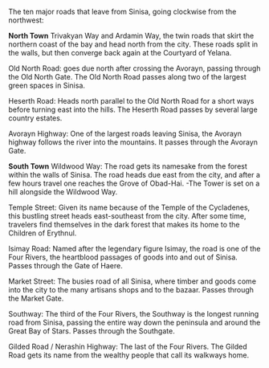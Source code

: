 The ten major roads that leave from Sinisa, going clockwise from the northwest:

**North Town**
Trivakyan Way and Ardamin Way, the twin roads that skirt the northern coast of the bay and head north from the city. These roads split in the walls, but then converge back again at the Courtyard of Yelana.

Old North Road: goes due north after crossing the Avorayn, passing through the Old North Gate. The Old North Road passes along two of the largest green spaces in Sinisa.

Heserth Road: Heads north parallel to the Old North Road for a short ways before turning east into the hills. The Heserth Road passes by several large country estates.

Avorayn Highway: One of the largest roads leaving Sinisa, the Avorayn highway follows the river into the mountains. It passes through the Avorayn Gate.

**South Town**
Wildwood Way: The road gets its namesake from the forest within the walls of Sinisa. The road heads due east from the city, and after a few hours travel one reaches the Grove of Obad-Hai.
-The Tower is set on a hill alongside the Wildwood Way. 

Temple Street: Given its name because of the Temple of the Cycladenes, this bustling street heads east-southeast from the city. After some time, travelers find themselves in the dark forest that makes its home to the Children of Erythnul.

Isimay Road: Named after the legendary figure Isimay, the road is one of the Four Rivers, the heartblood passages of goods into and out of Sinisa. Passes through the Gate of Haere.

Market Street: The busies road of all Sinisa, where timber and goods come into the city to the many artisans shops and to the bazaar. Passes through the Market Gate.

Southway: The third of the Four Rivers, the Southway is the longest running road from Sinisa, passing the entire way down the peninsula and around the Great Bay of Stars. Passes through the Southgate.

Gilded Road / Nerashin Highway: The last of the Four Rivers. The Gilded Road gets its name from the wealthy people that call its walkways home.
